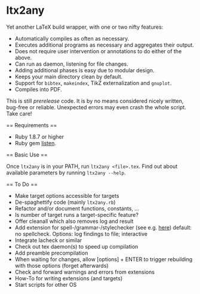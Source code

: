 ltx2any
=======

Yet another LaTeX build wrapper, with one or two nifty features:

 * Automatically compiles as often as necessary.
 * Executes additional programs as necessary and aggregates their output.
 * Does not require user intervention or annotations to do either of the above.
 * Can run as daemon, listening for file changes.
 * Adding additional phases is easy due to modular design.
 * Keeps your main directory clean by default.
 * Support for `bibtex`, `makeindex`, TikZ externalization and `gnuplot`.
 * Compiles into PDF.

This is still *prerelease* code. It is by no means considered nicely written, 
bug-free or reliable. Unexpected errors may even crash the whole script. Take care!

== Requirements ==

 * Ruby 1.8.7 or higher
 * Ruby gem [listen](https://github.com/guard/listen).

== Basic Use ==

Once `ltx2any` is in your PATH, run `ltx2any <file>.tex`. Find out about available parameters by running `ltx2any --help`.

== To Do ==
 
 * Make target options accessible for targets
 * De-spaghettify code (mainly `ltx2any.rb`)
 * Refactor and/or document functions, constants, ...
 * Is number of target runs a target-specific feature?
 * Offer cleanall which also removes log and result
 * Add extension for spell-/grammar-/stylechecker (see e.g. [here](http://dsl.org/cookbook/cookbook_15.html)) 
   default: no spellcheck. Options: log findings to file; interactive
 * Integrate lacheck or similar
 * Check out tex daemon(s) to speed up compilation
 * Add preamble precompilation
 * When waiting for changes, allow [options] + ENTER to trigger rebuilding
   with those options (forget afterwards)
 * Check and forward warnings and errors from extensions
 * How-To for writing extensions (and targets)
 * Start scripts for other OS
